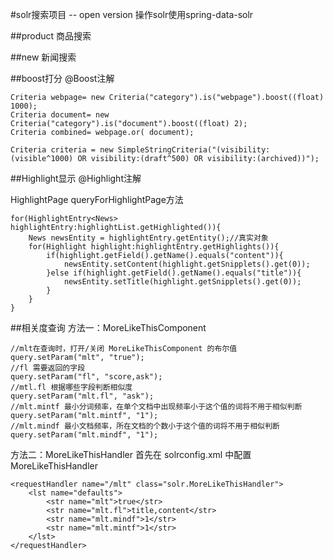 #solr搜索项目 -- open version
操作solr使用spring-data-solr

##product 商品搜索


##new 新闻搜索


##boost打分
@Boost注解

```
Criteria webpage= new Criteria("category").is("webpage").boost((float) 1000);
Criteria document= new Criteria("category").is("document").boost((float) 2);
Criteria combined= webpage.or( document);
```

```
Criteria criteria = new SimpleStringCriteria("(visibility:(visible^1000) OR visibility:(draft^500) OR visibility:(archived))");
```


##Highlight显示
@Highlight注解

HighlightPage<T> queryForHighlightPage方法
```
for(HighlightEntry<News> highlightEntry:highlightList.getHighlighted()){
	News newsEntity = highlightEntry.getEntity();//真实对象
	for(Highlight highlight:highlightEntry.getHighlights()){
		if(highlight.getField().getName().equals("content")){
			newsEntity.setContent(highlight.getSnipplets().get(0));
		}else if(highlight.getField().getName().equals("title")){
			newsEntity.setTitle(highlight.getSnipplets().get(0));
		}
	}
}
```

##相关度查询
方法一：MoreLikeThisComponent
```
//mlt在查询时，打开/关闭 MoreLikeThisComponent 的布尔值
query.setParam("mlt", "true"); 
//fl 需要返回的字段
query.setParam("fl", "score,ask");
//mtl.fl 根据哪些字段判断相似度
query.setParam("mlt.fl", "ask");  
//mlt.mintf 最小分词频率，在单个文档中出现频率小于这个值的词将不用于相似判断
query.setParam("mlt.mintf", "1");
//mlt.mindf 最小文档频率，所在文档的个数小于这个值的词将不用于相似判断
query.setParam("mlt.mindf", "1");  
```

方法二：MoreLikeThisHandler 
首先在 solrconfig.xml 中配置 MoreLikeThisHandler 
```
<requestHandler name="/mlt" class="solr.MoreLikeThisHandler"> 
	<lst name="defaults">
		<str name="mlt">true</str>
		<str name="mlt.fl">title,content</str>
		<str name="mlt.mindf">1</str>
		<str name="mlt.mintf">1</str>
	</lst>
</requestHandler>
```